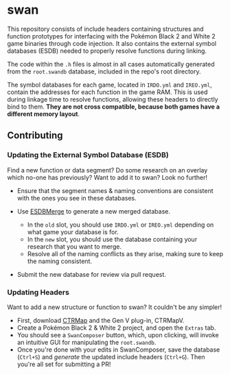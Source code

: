 # swan
This repository consists of include headers containing structures and function prototypes for interfacing with the Pokémon Black 2 and White 2 game binaries through code injection. It also contains the external symbol databases (ESDB) needed to properly resolve functions during linking.

The code within the `.h` files is almost in all cases automatically generated from the `root.swandb` database, included in the repo's root directory.

The symbol databases for each game, located in `IRDO.yml` and `IREO.yml`, contain the addresses for each function in the game RAM. This is used during linkage time to resolve functions, allowing these headers to directly bind to them. **They are not cross compatible, because both games have a different memory layout**.

## Contributing
### Updating the External Symbol Database (ESDB)
Find a new function or data segment? Do some research on an overlay which no-one has previously? Want to add it to swan? Look no further!

- Ensure that the segment names & naming conventions are consistent with the ones you see in these databases. 

- Use [ESDBMerge](https://github.com/kingdom-of-ds-hacking/ESDB-Tools) to generate a new merged database. 
    - In the `old` slot, you should use `IRDO.yml` or `IREO.yml` depending on what game your database is for. 
    - In the `new` slot, you should use the database containing your research that you want to merge.
    - Resolve all of the naming conflicts as they arise, making sure to keep the naming consistent.
- Submit the new database for review via pull request.

### Updating Headers
Want to add a new structure or function to swan? It couldn't be any simpler! 
- First, download [CTRMap](https://github.com/kingdom-of-ds-hacking/CTRMap-CE/) and the Gen V plug-in, CTRMapV. 
- Create a Pokémon Black 2 & White 2 project, and open the `Extras` tab. 
- You should see a `SwanComposer` button, which, upon clicking, will invoke an intuitive GUI for manipulating the `root.swandb`. 
- Once you're done with your edits in SwanComposer, save the database (`Ctrl+S`) and *generate* the updated include headers (`Ctrl+G`). Then you're all set for submitting a PR!